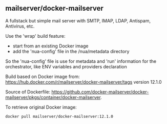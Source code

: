 ## mailserver/docker-mailserver

A fullstack but simple mail server with SMTP, IMAP, LDAP, Antispam, Antivirus, etc.

Use the 'wrap' build feature:

- start from an existing Docker image
- add the 'nua-config' file in the /nua/metadata directory

So the 'nua-config' file is use for metadata and 'run' information for the orchestrator, like ENV variables and providers declaration


Build based on Docker image from:
<https://hub.docker.com/r/mailserver/docker-mailserver/tags>
version 12.1.0

Source of Dockerfile: <https://github.com/docker-mailserver/docker-mailserver/pkgs/container/docker-mailserver>.

To retrieve original Docker image:
```
docker pull mailserver/docker-mailserver:12.1.0
```
